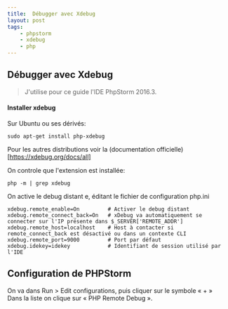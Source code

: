```yaml
---
title:  Débugger avec Xdebug
layout: post
tags:
    - phpstorm
    - xdebug
    - php
---
```


Débugger avec Xdebug
-----------------------------------

> J'utilise pour ce guide l'IDE PhpStorm 2016.3. 

#### Installer xdebug

Sur Ubuntu ou ses dérivés:

    sudo apt-get install php-xdebug

Pour les autres distributions voir la (documentation officielle)[https://xdebug.org/docs/all]

On controle que l'extension est installée:

    php -m | grep xdebug

On active le debug distant e, éditant le fichier de configuration php.ini

    xdebug.remote_enable=On         # Activer le debug distant
    xdebug.remote_connect_back=On   # xDebug va automatiquement se connecter sur l'IP présente dans $_SERVER['REMOTE_ADDR']
    xdebug.remote_host=localhost    # Host à contacter si remote_connect_back est désactivé ou dans un contexte CLI
    xdebug.remote_port=9000         # Port par défaut
    xdebug.idekey=idekey            # Identifiant de session utilisé par l'IDE


Configuration de PHPStorm
-----------------------------------

On va dans Run > Edit configurations, puis cliquer sur le symbole « + »
Dans la liste on clique sur « PHP Remote Debug ».

